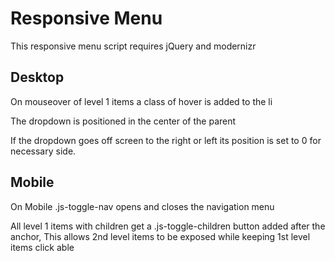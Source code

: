 Responsive Menu
========================

This responsive menu script requires jQuery and modernizr

## Desktop

On mouseover of level 1 items a class of hover is added to the li

The dropdown is positioned in the center of the parent

If the dropdown goes off screen to the right or left its position is set to 0 for necessary side. 

## Mobile

On Mobile .js-toggle-nav opens and closes the navigation menu

All level 1 items with children get a .js-toggle-children button added after the anchor, 
This allows 2nd level items to be exposed while keeping 1st level items click able